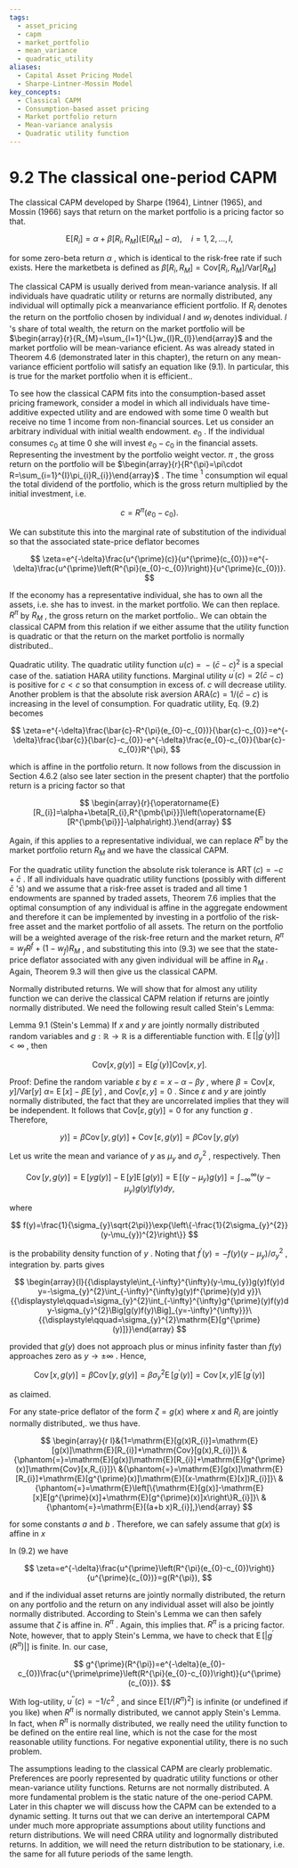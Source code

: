 ```yaml
---
tags:
  - asset_pricing
  - capm
  - market_portfolio
  - mean_variance
  - quadratic_utility
aliases:
  - Capital Asset Pricing Model
  - Sharpe-Lintner-Mossin Model
key_concepts:
  - Classical CAPM
  - Consumption-based asset pricing
  - Market portfolio return
  - Mean-variance analysis
  - Quadratic utility function
---
```


# 9.2 The classical one-period CAPM  

The classical CAPM developed by Sharpe (1964), Lintner (1965), and Mossin (1966) says that return on the market portfolio is a pricing factor so that.  

$$
\mathrm{E}[R_{i}]=\alpha+\beta[R_{i},R_{M}]\left(\mathrm{E}[R_{M}]-\alpha\right),\quad i=1,2,\ldots,I,
$$  

for some zero-beta return $\alpha$ , which is identical to the risk-free rate if such exists. Here the marketbeta is defined as $\beta[R_{i},R_{M}]=\mathrm{Cov}[R_{i},R_{M}]/\mathrm{Var}[R_{M}]$  

The classical CAPM is usually derived from mean-variance analysis. If all individuals have quadratic utility or returns are normally distributed, any individual will optimally pick a meanvariance efficient portfolio. If $R_{l}$ denotes the return on the portfolio chosen by individual $\textit{l}$ and $w_{l}$ denotes individual. $\textit{l}$ 's share of total wealth, the return on the market portfolio will be $\begin{array}{r}{R_{M}=\sum_{l=1}^{L}w_{l}R_{l}}\end{array}$ and the market portfolio will be mean-variance eficient. As was already stated in Theorem 4.6 (demonstrated later in this chapter), the return on any mean-variance efficient portfolio will satisfy an equation like (9.1). In particular, this is true for the market portfolio when it is efficient..  

To see how the classical CAPM fits into the consumption-based asset pricing framework, consider a model in which all individuals have time-additive expected utility and are endowed with some time 0 wealth but receive no time 1 income from non-financial sources. Let us consider an arbitrary individual with initial wealth endowment. $e_{0}$ . If the individual consumes $c_{0}$ at time 0 she will invest $e_{0}-c_{0}$ in the financial assets. Representing the investment by the portfolio weight vector. $\pi$ , the gross return on the portfolio will be $\begin{array}{r}{R^{\pi}=\pi\cdot R=\sum_{i=1}^{I}\pi_{i}R_{i}}\end{array}$ . The time $^{1}$ consumption wil equal the total dividend of the portfolio, which is the gross return multiplied by the initial investment, i.e.  

$$
c=R^{\pi}(e_{0}-c_{0}).
$$  

We can substitute this into the marginal rate of substitution of the individual so that the associated state-price deflator becomes  

$$
\zeta=e^{-\delta}\frac{u^{\prime}(c)}{u^{\prime}(c_{0})}=e^{-\delta}\frac{u^{\prime}\left(R^{\pi}(e_{0}-c_{0})\right)}{u^{\prime}(c_{0})}.
$$  

If the economy has a representative individual, she has to own all the assets, i.e. she has to invest. in the market portfolio. We can then replace. $R^{\pi}$ by $R_{M}$ , the gross return on the market portfolio.. We can obtain the classical CAPM from this relation if we either assume that the utility function is quadratic or that the return on the market portfolio is normally distributed..  

Quadratic utility. The quadratic utility function $u(c)~=~-(\bar{c}-c)^{2}$ is a special case of the. satiation HARA utility functions. Marginal utility $u^{\prime}(c)=2(\bar{c}-c)$ is positive for $c<c$ so that consumption in excess of. $c$ will decrease utility. Another problem is that the absolute risk aversion $\mathrm{ARA}(c)=1/({\bar{c}}-c)$ is increasing in the level of consumption. For quadratic utility, Eq. (9.2) becomes  

$$
\zeta=e^{-\delta}\frac{\bar{c}-R^{\pi}(e_{0}-c_{0})}{\bar{c}-c_{0}}=e^{-\delta}\frac{\bar{c}}{\bar{c}-c_{0}}-e^{-\delta}\frac{e_{0}-c_{0}}{\bar{c}-c_{0}}R^{\pi},
$$  

which is affine in the portfolio return. It now follows from the discussion in Section 4.6.2 (also see later section in the present chapter) that the portfolio return is a pricing factor so that  

$$
\begin{array}{r}{\operatorname{E}[R_{i}]=\alpha+\beta[R_{i},R^{\pmb{\pi}}]\left(\operatorname{E}[R^{\pmb{\pi}}]-\alpha\right).}\end{array}
$$  

Again, if this applies to a representative individual, we can replace $R^{\pi}$ by the market portfolio return $R_{M}$ and we have the classical CAPM.  

For the quadratic utility function the absolute risk tolerance is $\operatorname{ART}(c)=-c+{\bar{c}}$ . If all individuals have quadratic utility functions (possibly with different $\bar{c}$ 's) and we assume that a risk-free asset is traded and all time 1 endowments are spanned by traded assets, Theorem 7.6 implies that the optimal consumption of any individual is affine in the aggregate endowment and therefore it can be implemented by investing in a portfolio of the risk-free asset and the market portfolio of all assets. The return on the portfolio will be a weighted average of the risk-free return and the market return, $R^{\pi}=w_{f}R^{f}+(1-w_{f})R_{M}$ , and substituting this into (9.3) we see that the state-price deflator associated with any given individual will be affine in $R_{M}$ . Again, Theorem 9.3 will then give us the classical CAPM.  

Normally distributed returns. We will show that for almost any utility function we can derive the classical CAPM relation if returns are jointly normally distributed. We need the following result called Stein's Lemma:  

Lemma 9.1 (Stein's Lemma) If $x$ and $y$ are jointly normally distributed random variables and $g:{\mathbb{R}}\rightarrow{\mathbb{R}}$ is a differentiable function with. $\operatorname{E}[|g^{\prime}(y)|]<\infty$ , then  

$$
\mathrm{Cov}[x,g(y)]=\mathrm{E}[g^{\prime}(y)]\mathrm{Cov}[x,y].
$$  

Proof: Define the random variable $\varepsilon$ by $\varepsilon=x-\alpha-\beta y$ , where $\beta=\mathrm{Cov}[x,y]/\mathrm{Var}[y]$ $\alpha=$ $\operatorname{E}[x]-\beta\operatorname{E}[y]$ , and $\mathrm{Cov}[\varepsilon,y]=0$ . Since $\varepsilon$ and $y$ are jointly normally distributed, the fact that they are uncorrelated implies that they will be independent. It follows that $\mathrm{Cov}[\varepsilon,g(y)]=0$ for any function $g$ . Therefore,  

$$
y)]=\beta\operatorname{Cov}[y,g(y)]+\operatorname{Cov}[\varepsilon,g(y)]=\beta\operatorname{Cov}[y,g(y)
$$  

Let us write the mean and variance of $y$ as $\mu_{y}$ and $\sigma_{y}^{2}$ , respectively. Then  

$$
\operatorname{Cov}[y,g(y)]=\operatorname{E}[y g(y)]-\operatorname{E}[y]\operatorname{E}[g(y)]=\operatorname{E}[(y-\mu_{y})g(y)]=\int_{-\infty}^{\infty}(y-\mu_{y})g(y)f(y)d y,
$$  

where  

$$
f(y)=\frac{1}{\sigma_{y}\sqrt{2\pi}}\exp{\left\{-\frac{1}{2\sigma_{y}^{2}}(y-\mu_{y})^{2}\right\}}
$$  

is the probability density function of $y$ . Noting that $f^{\prime}(y)=-f(y)(y-\mu_{y})/\sigma_{y}^{2}$ , integration by. parts gives  

$$
\begin{array}{l}{{\displaystyle\int_{-\infty}^{\infty}(y-\mu_{y})g(y)f(y)d y=-\sigma_{y}^{2}\int_{-\infty}^{\infty}g(y)f^{\prime}(y)d y}}\ {{\displaystyle\qquad=\sigma_{y}^{2}\int_{-\infty}^{\infty}g^{\prime}(y)f(y)d y-\sigma_{y}^{2}\Big[g(y)f(y)\Big]_{y=-\infty}^{\infty}}}\ {{\displaystyle\qquad=\sigma_{y}^{2}\mathrm{E}[g^{\prime}(y)]}}\end{array}
$$  

provided that $g(y)$ does not approach plus or minus infinity faster than $f(y)$ approaches zero as $y\rightarrow\pm\infty$ . Hence,  

$$
\operatorname{Cov}[x,g(y)]=\beta\operatorname{Cov}[y,g(y)]=\beta\sigma_{y}^{2}\operatorname{E}[g^{\prime}(y)]=\operatorname{Cov}[x,y]\operatorname{E}[g^{\prime}(y)]
$$  

as claimed.  

For any state-price deflator of the form $\zeta=g(x)$ where $x$ and $R_{i}$ are jointly normally distributed,. we thus have.  

$$
\begin{array}{r l}&{1=\mathrm{E}[g(x)R_{i}]=\mathrm{E}[g(x)]\mathrm{E}[R_{i}]+\mathrm{Cov}[g(x),R_{i}]}\ &{\phantom{=}=\mathrm{E}[g(x)]\mathrm{E}[R_{i}]+\mathrm{E}[g^{\prime}(x)]\mathrm{Cov}[x,R_{i}]}\ &{\phantom{=}=\mathrm{E}[g(x)]\mathrm{E}[R_{i}]+\mathrm{E}[g^{\prime}(x)]\mathrm{E}[(x-\mathrm{E}[x])R_{i}]}\ &{\phantom{=}=\mathrm{E}\left[\{\mathrm{E}[g(x)]-\mathrm{E}[x]E[g^{\prime}(x)]+\mathrm{E}[g^{\prime}(x)]x\right\}R_{i}]}\ &{\phantom{=}=\mathrm{E}[(a+b x)R_{i}],}\end{array}
$$  

for some constants $a$ and $b$ . Therefore, we can safely assume that $g(x)$ is affine in $x$  

In (9.2) we have  

$$
\zeta=e^{-\delta}\frac{u^{\prime}\left(R^{\pi}(e_{0}-c_{0})\right)}{u^{\prime}(c_{0})}=g(R^{\pi}),
$$  

and if the individual asset returns are jointly normally distributed, the return on any portfolio and the return on any individual asset will also be jointly normally distributed. According to Stein's Lemma we can then safely assume that $\zeta$ is affine in. $R^{\pi}$ . Again, this implies that. $R^{\pi}$ is a pricing factor. Note, however, that to apply Stein's Lemma, we have to check that $\operatorname{E}[|g^{\prime}(R^{\pi})|]$ is finite. In. our case,  

$$
g^{\prime}(R^{\pi})=e^{-\delta}(e_{0}-c_{0})\frac{u^{\prime\prime}\left(R^{\pi}(e_{0}-c_{0})\right)}{u^{\prime}(c_{0})}.
$$  

With log-utility, $u^{\prime\prime}(c)=-1/c^{2}$ , and since $\mathrm{E}[1/(R^{\pi})^{2}]$ is infinite (or undefined if you like) when $R^{\pi}$ is normally distributed, we cannot apply Stein's Lemma. In fact, when $R^{\pi}$ is normally distributed, we really need the utility function to be defined on the entire real line, which is not the case for the most reasonable utility functions. For negative exponential utility, there is no such problem.  

The assumptions leading to the classical CAPM are clearly problematic. Preferences are poorly represented by quadratic utility functions or other mean-variance utility functions. Returns are not normally distributed. A more fundamental problem is the static nature of the one-period CAPM. Later in this chapter we will discuss how the CAPM can be extended to a dynamic setting. It turns out that we can derive an intertemporal CAPM under much more appropriate assumptions about utility functions and return distributions. We will need CRRA utility and lognormally distributed returns. In addition, we will need the return distribution to be stationary, i.e. the same for all future periods of the same length.  
